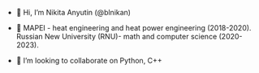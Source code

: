 - 👋 Hi, I’m Nikita Anyutin (@blnikan)
- 🌱 MAPEI - heat engineering and heat power engineering (2018-2020). Russian New University (RNU)- math and computer science (2020-2023).

- 💞️ I’m looking to collaborate on Python, C++
